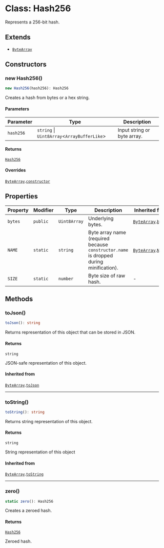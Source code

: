 # Class: Hash256

Represents a 256-bit hash.

## Extends

- [`ByteArray`](ByteArray.md)

## Constructors

### new Hash256()

```ts
new Hash256(hash256): Hash256
```

Creates a hash from bytes or a hex string.

#### Parameters

| Parameter | Type | Description |
| ------ | ------ | ------ |
| `hash256` | `string` \| `Uint8Array`&lt;`ArrayBufferLike`&gt; | Input string or byte array. |

#### Returns

[`Hash256`](Hash256.md)

#### Overrides

[`ByteArray`](ByteArray.md).[`constructor`](ByteArray.md#constructors)

## Properties

| Property | Modifier | Type | Description | Inherited from |
| ------ | ------ | ------ | ------ | ------ |
| <a id="bytes"></a> `bytes` | `public` | `Uint8Array` | Underlying bytes. | [`ByteArray`](ByteArray.md).[`bytes`](ByteArray.md#bytes) |
| <a id="name"></a> `NAME` | `static` | `string` | Byte array name (required because `constructor.name` is dropped during minification). | [`ByteArray`](ByteArray.md).[`NAME`](ByteArray.md#name) |
| <a id="size"></a> `SIZE` | `static` | `number` | Byte size of raw hash. | - |

## Methods

### toJson()

```ts
toJson(): string
```

Returns representation of this object that can be stored in JSON.

#### Returns

`string`

JSON-safe representation of this object.

#### Inherited from

[`ByteArray`](ByteArray.md).[`toJson`](ByteArray.md#tojson)

***

### toString()

```ts
toString(): string
```

Returns string representation of this object.

#### Returns

`string`

String representation of this object

#### Inherited from

[`ByteArray`](ByteArray.md).[`toString`](ByteArray.md#tostring)

***

### zero()

```ts
static zero(): Hash256
```

Creates a zeroed hash.

#### Returns

[`Hash256`](Hash256.md)

Zeroed hash.
